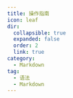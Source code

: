 ```yaml
---
title: 操作指南
icon: leaf
dir:
  collapsible: true
  expanded: false
  order: 2
  link: true
category:
  - Markdown
tag:
  - 语法
  - Markdown
---
```



